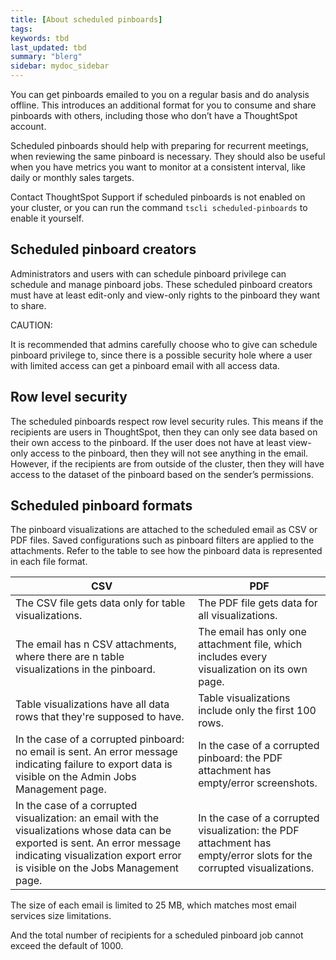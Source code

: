 ```yaml
---
title: [About scheduled pinboards]
tags: 
keywords: tbd
last_updated: tbd
summary: "blerg"
sidebar: mydoc_sidebar
---
```

You can get pinboards emailed to you on a regular basis and do analysis offline. This introduces an additional format for you to consume and share pinboards with others, including those who don’t have a ThoughtSpot account.

Scheduled pinboards should help with preparing for recurrent meetings, when reviewing the same pinboard is necessary. They should also be useful when you have metrics you want to monitor at a consistent interval, like daily or monthly sales targets.

Contact ThoughtSpot Support if scheduled pinboards is not enabled on your cluster, or you can run the command `tscli scheduled-pinboards` to enable it yourself.

## Scheduled pinboard creators

Administrators and users with can schedule pinboard privilege can schedule and manage pinboard jobs. These scheduled pinboard creators must have at least edit-only and view-only rights to the pinboard they want to share.

CAUTION:

It is recommended that admins carefully choose who to give can schedule pinboard privilege to, since there is a possible security hole where a user with limited access can get a pinboard email with all access data.

## Row level security

The scheduled pinboards respect row level security rules. This means if the recipients are users in ThoughtSpot, then they can only see data based on their own access to the pinboard. If the user does not have at least view-only access to the pinboard, then they will not see anything in the email. However, if the recipients are from outside of the cluster, then they will have access to the dataset of the pinboard based on the sender’s permissions.

## Scheduled pinboard formats

The pinboard visualizations are attached to the scheduled email as CSV or PDF files. Saved configurations such as pinboard filters are applied to the attachments. Refer to the table to see how the pinboard data is represented in each file format.

|CSV|PDF|
|---|---|
|The CSV file gets data only for table visualizations.|The PDF file gets data for all visualizations.|
|The email has n CSV attachments, where there are n table visualizations in the pinboard.|The email has only one attachment file, which includes every visualization on its own page.|
|Table visualizations have all data rows that they're supposed to have.|Table visualizations include only the first 100 rows.|
|In the case of a corrupted pinboard: no email is sent. An error message indicating failure to export data is visible on the Admin Jobs Management page.|In the case of a corrupted pinboard: the PDF attachment has empty/error screenshots.|
|In the case of a corrupted visualization: an email with the visualizations whose data can be exported is sent. An error message indicating visualization export error is visible on the Jobs Management page.|In the case of a corrupted visualization: the PDF attachment has empty/error slots for the corrupted visualizations.|

The size of each email is limited to 25 MB, which matches most email services size limitations.

And the total number of recipients for a scheduled pinboard job cannot exceed the default of 1000.
